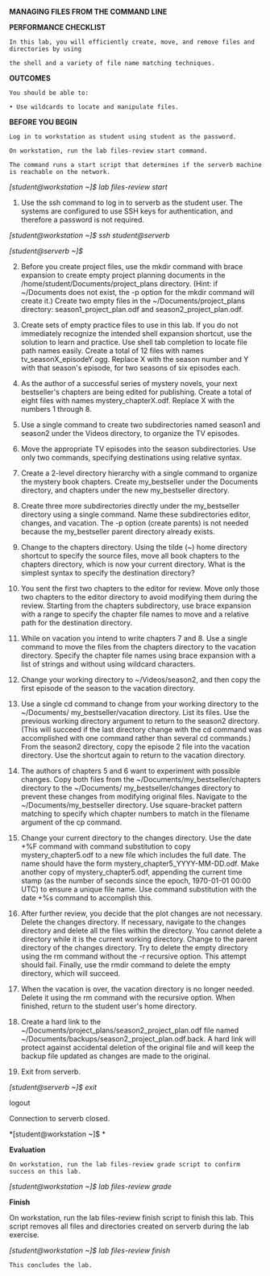 **MANAGING FILES FROM THE COMMAND LINE**

**PERFORMANCE CHECKLIST**

    In this lab, you will efficiently create, move, and remove files and directories by using 
    
    the shell and a variety of file name matching techniques.
 
 **OUTCOMES**
 
    You should be able to:

    • Use wildcards to locate and manipulate files. 

**BEFORE YOU BEGIN** 

    Log in to workstation as student using student as the password.

    On workstation, run the lab files-review start command. 
    
    The command runs a start script that determines if the serverb machine is reachable on the network. 

*[student@workstation ~]$ lab files-review start*

1. Use the ssh command to log in to serverb as the student user. The systems are configured to use
    SSH keys for authentication, and therefore a password is not required.
    
*[student@workstation ~]$ ssh student@serverb* 

*[student@serverb ~]$*

2. Before you create project files, use the mkdir command with brace expansion to create empty project planning documents in the /home/student/Documents/project_plans directory. (Hint: if    ~/Documents does not exist, the -p option for the mkdir command will create it.)
Create two empty files in the ~/Documents/project_plans directory: season1_project_plan.odf and season2_project_plan.odf.

3. Create sets of empty practice files to use in this lab. If you do not immediately recognize the intended shell expansion shortcut, use the solution to learn and practice. Use shell tab completion to locate file path names easily.
Create a total of 12 files with names tv_seasonX_episodeY.ogg. Replace X with the season number and Y with that season's episode, for two seasons of six episodes each.

4. As the author of a successful series of mystery novels, your next bestseller's chapters are being edited for publishing. Create a total of eight files with names mystery_chapterX.odf. Replace X with the numbers 1 through 8. 

5. Use a single command to create two subdirectories named season1 and season2 under the Videos directory, to organize the TV episodes. 

6. Move the appropriate TV episodes into the season subdirectories. Use only two commands, specifying destinations using relative syntax.

7. Create a 2-level directory hierarchy with a single command to organize the mystery book chapters. Create my_bestseller under the Documents directory, and chapters under the new 
my_bestseller directory.

8. Create three more subdirectories directly under the my_bestseller directory using a single command. Name these subdirectories editor, changes, and vacation. The -p option (create parents) is not needed because the my_bestseller parent directory already exists.

9. Change to the chapters directory. Using the tilde (~) home directory shortcut to specify the source files, move all book chapters to the chapters directory, which is now your current directory. What is the simplest syntax to specify the destination directory?

10. You sent the first two chapters to the editor for review. Move only those two chapters to the editor directory to avoid modifying them during the review. Starting from the chapters subdirectory, use brace expansion with a range to specify the chapter file names to move and a relative path for the destination directory.

11. While on vacation you intend to write chapters 7 and 8. Use a single command to move the files from the chapters directory to the vacation directory. Specify the chapter file names using brace expansion with a list of strings and without using wildcard characters.

12. Change your working directory to ~/Videos/season2, and then copy the first episode of the season to the vacation directory.

13. Use a single cd command to change from your working directory to the ~/Documents/ my_bestseller/vacation directory. List its files. Use the previous working directory argument to return to the season2 directory. (This will succeed if the last directory change with the cd command was accomplished with one command rather than several cd commands.) From the season2 directory, copy the episode 2 file into the vacation directory. Use the shortcut again to return to the vacation directory.

14. The authors of chapters 5 and 6 want to experiment with possible changes. Copy both files from the ~/Documents/my_bestseller/chapters directory to the ~/Documents/ my_bestseller/changes directory to prevent these changes from modifying original files. Navigate to the ~/Documents/my_bestseller directory. Use square-bracket pattern matching to specify which chapter numbers to match in the filename argument of the cp command.

15. Change your current directory to the changes directory.
Use the date +%F command with command substitution to copy mystery_chapter5.odf to a new file which includes the full date. The name should have the form mystery_chapter5_YYYY-MM-DD.odf. 
Make another copy of mystery_chapter5.odf, appending the current time stamp (as the number of seconds since the epoch, 1970-01-01 00:00 UTC) to ensure a unique file name. Use command substitution with the date +%s command to accomplish this. 

16. After further review, you decide that the plot changes are not necessary. Delete the changes directory.
 If necessary, navigate to the changes directory and delete all the files within the directory. You cannot delete a directory while it is the current working directory. Change to the parent directory of the changes directory. Try to delete the empty directory using the rm command without the -r recursive option. This attempt should fail. Finally, use the rmdir command to delete the empty directory, which will succeed. 

17. When the vacation is over, the vacation directory is no longer needed. Delete it using the rm command with the recursive option.
When finished, return to the student user's home directory.

18. Create a hard link to the ~/Documents/project_plans/season2_project_plan.odf file named ~/Documents/backups/season2_project_plan.odf.back. A hard link will protect against accidental deletion of the original file and will keep the backup file updated as changes are made to the original.

19. Exit from serverb.

*[student@serverb ~]$ exit*

logout

Connection to serverb closed.

*[student@workstation ~]$ *

**Evaluation**

    On workstation, run the lab files-review grade script to confirm success on this lab. 

*[student@workstation ~]$ lab files-review grade* 

**Finish**

On workstation, run the lab files-review finish script to finish this lab. 
This script removes all files and directories created on serverb during the lab exercise. 

*[student@workstation ~]$ lab files-review finish*

    This concludes the lab. 
